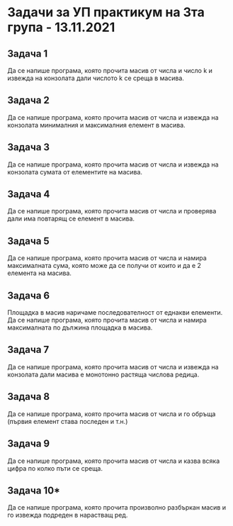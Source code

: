 # Задачи за УП практикум на 3та група - 13.11.2021

## Задача 1
Да се напише програма, която прочита масив от числа и число k и извежда на конзолата дали числото k се среща в масива.

## Задача 2
Да се напише програма, която прочита масив от числа и извежда на конзолата минималния и максималния елемент в масива.

## Задача 3
Да се напише програма, която прочита масив от числа и извежда на конзолата сумата от елементите на масива.

## Задача 4 
Да се напише програма, която прочита масив от числа и проверява дали има повтарящ се елемент в масива.

## Задача 5
Да се напише програма, която прочита масив от числа и намира максималната сума, която може да се получи от които и да е 2 елемента на масива.

## Задача 6
Площадка в масив наричаме последователност от еднакви елементи. Да се напише програма, която прочита масив от числа и намира максималната по дължина площадка в масива.

## Задача 7
Да се напише програма, която прочита масив от числа и извежда на конзолата дали масива е монотонно растяща числова редица.

## Задача 8
Да се напише програма, която прочита масив от числа и го обръща (първия елемент става последен и т.н.)

## Задача 9
Да се напише програма, която прочита масив от числа и казва всяка цифра по колко пъти се среща.

## Задача 10*
Да се напише програма, която прочита произволно разбъркан масив и го извежда подреден в нарастващ ред.
